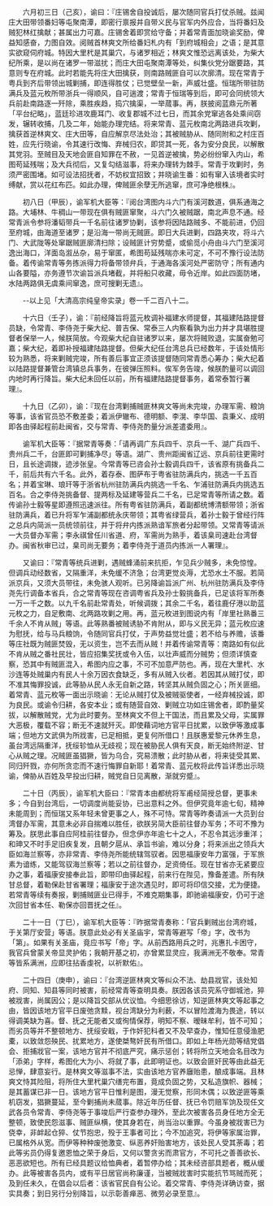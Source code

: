 <!-- { "loadSidebar": true } -->
　　六月初三日（己亥），谕曰：『庄锡舍自投诚后，屡次随同官兵打仗杀贼。兹闻庄大田带领番妇等屯聚南潭，即密行禀报并自带义民与官军内外应合，当将番妇及贼犯林红擒献；甚属出力可嘉。庄锡舍着即赏给守备；并着常青面加晓谕奖励，俾益知感奋，力图自效。阅贼首林爽文所给番妇札内有「到府城相会」之语；是其意实欲窥伺府城。特因大里杙是其巢穴，与诸罗相近；林爽文惟恐远离该处，为柴大纪所乘，是以尚在诸罗一带滋扰；而庄大田屯聚南潭等处，纠集伙党分踞要路，其意则专在府城。此时若能先将庄大田擒获，则南路贼匪自可以次廓清。现在常青于粤兵到齐后带领出城剿捕，即连得胜仗；已觉壁垒一新，声威壮盛。恒瑞所带驻防满兵及蓝元枚所带浙兵一得顺风，自可遄渡；常青于恒瑞等到后，即可会同统领大兵前赴南路逐一歼除，乘胜疾趋，捣穴擒渠，一举蒇事。再，朕披阅蓝鼎元所著「平台纪略」，蓝廷珍进攻鹿耳门、收复郡城不过七日，而其余党窜逃各处乘间窃发，辗转收捕，几及二年，始能办理完结。将来常青、蓝元枚南北两路进兵攻剿，擒获首逆林爽文、庄大田等，自应解京尽法处治；其被贼胁从、随同附和之村庄百姓，应先行晓谕，令其速行改悔、弃械归农，即贷其一死，各为安分良民，以解散其党羽。至贼目及天地会匪自知罪在不赦，一见首逆被擒，势必纷纷窜入内山，希图苟延残喘；及大兵彻后，又复勾结滋事，将来办理转为棘手。常青于攻剿时，务须严密围堵。如可设法招抚者，不妨权宜招致；并晓谕生番：如有窜入该境者实时缚献，赏以花红布匹。如此办理，俾贼匪余孽无所逃窜，庶可净绝根株』。

　　初八日（甲辰），谕军机大臣等：『阅台湾图内斗六门有溪河数道，俱系通海之路。大埔林、牛稠山一带现在俱有贼匪窜聚，斗六门久被贼踞，南北声息不通。经常青派令参将潘韬带兵一千名前往诸罗协剿，该参将因陆路贼多、不能前进，仍回至府城，由海道至诸罗；是沿海一带尚无贼匪。即日大兵进剿，四路夹攻，将斗六门、大武陇等处窜踞贼匪廓清扫除；设贼匪计穷势蹙，或偷觅小舟由斗六门至溪河逸出海口，洋面岛溆丛杂，易于窜匿，希图苟延残喘亦未可定，不可不豫行设法防备。着传谕常青等务拣派得力将备带领弁兵，于通海各溪河处严密防守；所有通内山各要隘，亦务遵节次谕旨派兵堵截，并将船只收藏，毋令近岸。如此四面防堵，水陆两路俱无虞乘间窜逸，庶可搜剿无遗』。

　　--以上见「大清高宗纯皇帝实录」卷一千二百八十二。

　　十六日（壬子），谕：『前经降旨将蓝元枚调补福建水师提督，其福建陆路提督员缺，令常青、李侍尧于柴大纪、普吉保、常泰三人内察看孰为出力并才具堪胜提督者保举一人，候朕简放。今观柴大纪自驻诸罗以来，屡次将贼败退，实属奋勉可嘉；柴大纪，着即补授福建陆路提督。但柴大纪任台湾总兵已经数年，于该处情形较为熟悉，将来剿贼完竣，所有善后事宜正须该提督随同常青悉心筹办；柴大纪着以陆路提督兼管台湾镇总兵事务，在彼弹压照料。俟军务告竣，候朕酌量可以调回内地时再行降旨。柴大纪未回任以前，所有福建陆路提督事务，着常泰暂行署理』。

　　十九日（乙卯），谕：『现在台湾剿捕贼匪林爽文等尚未完竣，办理军需、粮饷等事，该省官员恐不敷差委；着派伊辙布、德明额、李滉、李华国、袁秉义、成明即各由驿起程前赴闽省，交与常青、李侍尧酌量分派差遣委用』。

　　谕军机大臣等：『据常青等奏：「请再调广东兵四千、京兵一千、湖广兵四千、贵州兵二千，台匪即可剿捕净尽」等语。湖广、贵州距闽省辽远、京兵前往更需时日，且长途调拨，迹涉张皇。今常青等已咨会孙士毅调兵四千，该省原有挑备兵二千，前后共有六千名。此外，着存泰、图萨布于粤省驻防满兵内，挑选一千五百名；并着宝琳、琅玕等于浙省杭州驻防满兵内挑选一千名、乍浦驻防满兵内挑选五百名。合之李侍尧挑备督、提两标及延建等营兵二千名，已足常青等所请之数。着传谕孙士毅等星即遵照迅速派往。所有粤省驻防满兵，着副都统博清额带领；浙省驻防满兵，着已升将军乍浦副都统永庆带领；其粤省绿营兵，着孙士毅于曾经行阵之总兵内简派一员统领前往，并于将弁内拣派熟谙军旅者分起带领。又常青等请派一大员督办军需；李永祺曾任川省道、府，军需尚为熟手，着该臬司速赴台湾督办。闽省秋审已过，臬司尚无要务；着李侍尧于道员内拣派一人署理』。

　　又谕曰：『常青等统兵进剿，遇贼蜂涌前来抗拒，乍见兵少贼多，未免惊惶。但调兵动经数省，又隔重洋，未免缓不济急；台湾更觉炎溽，尤恐水土不服。若简派京兵，又须大员带往，未免骇人观听。已另降谕旨派广州、杭州驻防满兵及李侍尧先行调备本省兵，合之常青等现在咨调粤省兵及孙士毅挑备兵，已足该将军所奏一万一千之数。以九千名前赴常青处，听候调拨；其余二千名，着往鹿仔港以助蓝元枚之力，自足敷南、北两路攻剿之用。再，蓝元枚进到图说内有「岸里社熟番三千余人不肯从贼」等语。此等熟番被贼诱胁不肯附从，即与义民无异；蓝元枚应速为慰抚，给与马兵粮饷，令随同官兵打仗，于声势益觉壮盛；若不给与养赡，该番等庄社既为贼匪焚毁，无以资生，岂不去而从贼！并着传谕常青等：南路如有似此不肯从贼之番社民壮，皆应招集奖抚或令入伍，以壮声威而分贼势；但须详慎查察，恐其中有贼匪混入，希图内应之事，不可不加意严防也。再，现在大里杙、水沙连等处贼巢内有民人十余万因衣食缺乏，多有从贼入伙者。若因其从贼打仗，即不准其悔罪投诚，此等胁从民人永无自新之路，转坚其从贼负固之心；所关匪细。着常青、蓝元枚等一面出示晓谕：无论从贼打仗及被贼驱使者，一经弃械投诚，即为良民。或谕令归耕，各安本业；或有随营自效、剿贼立功如庄锡舍者，即酌量奖拔，以解散贼党，尤为此时要务。至林爽文不但上干国法，而且累及父母，实属罪大恶极，覆载不容；断无不速就歼灭。即使藉词地方官平日扰累，以致伊等激成事端；但地方文武俱为所戕害，已足相抵，更复何所借口！且朕惠爱黎元休养生息，虽台湾远隔重洋，抚绥轸恤从无歧视；现在被胁民人俱有天良，断无始终附逆、甘心从贼之理。况贼匪虽猖獗，皆为乌合，究易溃散；此时胁从者，将来徒受其累、同归歼戮，亦何所贪恋而不速行悔罪自新耶！着常青、蓝元枚将此传旨详悉出示晓谕，俾胁从百姓及早投出归耕，贼党自日见离散，渐就穷蹙』。

　　二十日（丙辰），谕军机大臣曰：『常青本由都统将军甫经简授总督，更事未多；今自到台湾后，一切调度尚能妥协，已出意料之外。但伊究竟年逾七旬，精神未能周到；而恒瑞又系年轻未曾更事之人，殊不可恃。常青等昨奏请派一大员到台湾督办军需，其意未必非自揣难以胜任，欲朕另简大臣前往督办军务；不可不豫为筹及。朕思此事自应阿桂前往督办，但念伊亦年逾七十之人，不忍令其远涉重洋；和珅又不时手足旧疾复发，且朝夕扈从、承旨书谕，难以分身；将来派出之领兵大臣如海兰察等，亦非常青、李侍尧所能统辖驾驭者。因思福康安年力富强，于军旅素为谙练，又能驾驭海兰察等；若以之前往督办，足资倚任。现在甘省亦无紧要应办之事，着福康安接奉此旨，即带印由驿起程，前来行在陛见，豫备差遣。所有陕甘总督，着勒保赴甘省署理；福康安于途次遇见时，即可将印信交接，尤为便捷。若常青等续有奏报，剿捕贼匪业已得手，不难克期集事，即驰谕福康安，仍可于途次回甘省本任、勒保亦回晋抚之任』。

　　二十一日（丁巳），谕军机大臣等：『昨据常青奏称：「官兵剿贼出台湾府城，于关第厅安营」等语。朕意此处必有关圣庙宇，常青等避写「帝」字，改书为「第」。如果有关圣庙，竟应书写「帝」字。从前西路用兵之时，兆惠扎卡困守，我官兵曾蒙关帝显灵护佑；我朝开基之初，亦曾累显灵应，我满洲无不敬奉。常青等皆系满洲，应即往拈香虔祝，以祈默佑』。

　　二十四日（庚申），谕曰：『台湾逆匪林爽文等纠众不法、劫县戕官，该处知府、同知、知县等同时被害，前经常青等查明具奏。朕因各该员究系守御城池，猝被戕害，尚属因公；是以降旨交部从优议恤。今细思徐访，知逆匪林爽文等起事之由，皆因该地方官平日废弛贪黩，视台湾缺分为利薮，不以冒险渡海为畏途，转以得调美缺为喜。督、抚之无能者又或徇情保荐，明知不察、暧昧牟利，皆不可知；而劣员等并不整顿地方、抚绥安戢，于作奸犯科者又不及早查办，惟知任意侵渔肥橐，以致敛怨殃民、扰累地方，遂使桀骜奸民有所借口。即如上年杨光勋等结党倡会、拒捕戕官一案，该地方官并不彻底严究，痛示惩创；转将所立天地会名目改为「添弟」字样，希图化大为小、将就了事，此即明证也。以致会匪奸民等由此益无忌惮，肆意妄行。是林爽文等滋事不法，实由该地方官养廱贻患，酿成事端。且林爽文恃其险阻，将所住大里杙巢穴缮完布置，竟成负固之势，又私造旗帜、器械；是其蓄谋已非一日。该地方官平日惟利是图，漫无觉察，形同木偶；以致逆匪等乘机窃发，猖獗蔓延，至今剿捕尚未蒇事。除近年历任督、抚已令罚赔军饷及现任文武各员令常青、李侍尧等于事竣后严行查参办理外，至此次被害各员身任地方全无整顿，致使民怨滋事、贼匪纵横，使其身若在，尚当治以重罪。今虽身被戕害已为侥幸，非衅起仓猝、仗节抱忠，殁于王事者可比；今不加追究，将伊等家属治罪，已属格外从宽。而伊等种种废弛激变、纵恶养奸贻害地方，该处民人受其荼毒；若此等劣员仍得复邀恩恤之荣于身后，又何以警贪劣而肃官方，不可托之善善欲长、恶恶欲短也。所有已经具题议给恤典者，着暂停办给；其未经咨部具题者，概从缓办。此等被害各员内，或有平日居官尚称廉谨，当被贼戕害时实能抗节骂贼而死；及到任未久，在倡会以后者：该省官民自有公论。着交常青、李侍尧详确访查，据实具奏；到日另行分别降旨，以示彰善瘅恶、微劳必录至意』。

